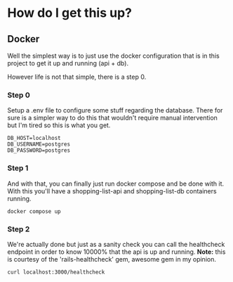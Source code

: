 # How do I get this up?

## Docker
Well the simplest way is to just use the docker configuration that is in this project to get it up and running (api + db).

However life is not that simple, there is a step 0.

### Step 0
Setup a .env file to configure some stuff regarding the database. There for sure is a simpler way to do this that wouldn't require manual intervention but I'm tired so this is what you get.
```
DB_HOST=localhost
DB_USERNAME=postgres
DB_PASSWORD=postgres
```

### Step 1
And with that, you can finally just run docker compose and be done with it. With this you'll have a shopping-list-api and shopping-list-db containers running.
```
docker compose up
```

### Step 2
We're actually done but just as a sanity check you can call the healthcheck endpoint in order to know 10000% that the api is up and running.
**Note:** this is courtesy of the 'rails-healthcheck' gem, awesome gem in my opinion.
```
curl localhost:3000/healthcheck
```
